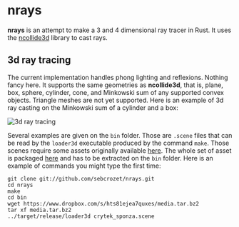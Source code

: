 nrays
=====

**nrays** is an attempt to make a 3 and 4 dimensional ray tracer in Rust.
It uses the [ncollide3d](http://ncollide3d.org) library to cast rays.

## 3d ray tracing
The current implementation handles phong lighting and reflexions. Nothing fancy here. It supports
the same geometries as **ncollide3d**, that is, plane, box, sphere, cylinder, cone, and Minkowski sum
of any supported convex objects. Triangle meshes are not yet supported. Here is an example of 3d ray
casting on the Minkowski sum of a cylinder and a box:

![3d ray tracing](http://crozet.re/nrays/render3d.png)

Several examples are given on the `bin` folder. Those are `.scene` files that can be read by the
`loader3d` executable produced by the command `make`. Those scenes require some assets
originally available [here](http://graphics.cs.williams.edu/data/meshes.xml). The whole set of
asset is packaged [here](https://www.dropbox.com/s/hts81ejea7quxes/media.tar.bz2) and has to be
extracted on the `bin` folder. Here is an example of commands you might type the first time:

```
git clone git://github.com/sebcrozet/nrays.git
cd nrays
make
cd bin
wget https://www.dropbox.com/s/hts81ejea7quxes/media.tar.bz2
tar xf media.tar.bz2
../target/release/loader3d crytek_sponza.scene
```
